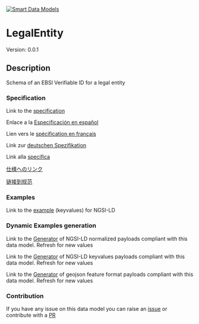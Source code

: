 [![Smart Data Models](https://smartdatamodels.org/wp-content/uploads/2022/01/SmartDataModels_logo.png "Logo")](https://smartdatamodels.org)
# LegalEntity
Version: 0.0.1

## Description 

Schema of an EBSI Verifiable ID for a legal entity
### Specification

Link to the [specification](https://github.com/smart-data-models/dataModel.VerifiableCredentials/blob/master/LegalEntity/doc/spec.md)

Enlace a la [Especificación en español](https://github.com/smart-data-models/dataModel.VerifiableCredentials/blob/master/LegalEntity/doc/spec_ES.md)

Lien vers le [spécification en français](https://github.com/smart-data-models/dataModel.VerifiableCredentials/blob/master/LegalEntity/doc/spec_FR.md)

Link zur [deutschen Spezifikation](https://github.com/smart-data-models/dataModel.VerifiableCredentials/blob/master/LegalEntity/doc/spec_DE.md)

Link alla [specifica](https://github.com/smart-data-models/dataModel.VerifiableCredentials/blob/master/LegalEntity/doc/spec_IT.md)

[仕様へのリンク](https://github.com/smart-data-models/dataModel.VerifiableCredentials/blob/master/LegalEntity/doc/spec_JA.md)

[链接到规范](https://github.com/smart-data-models/dataModel.VerifiableCredentials/blob/master/LegalEntity/doc/spec_ZH.md)
### Examples

Link to the [example](https://smart-data-models.github.io/dataModel.VerifiableCredentials/LegalEntity/examples/example.jsonld) (keyvalues) for NGSI-LD
### Dynamic Examples generation

Link to the [Generator](https://smartdatamodels.org/extra/ngsi-ld_generator.php?schemaUrl=https://raw.githubusercontent.com/smart-data-models/dataModel.VerifiableCredentials/master/LegalEntity/schema.json&email=info@smartdatamodels.org) of NGSI-LD normalized payloads compliant with this data model. Refresh for new values

Link to the [Generator](https://smartdatamodels.org/extra/ngsi-ld_generator_keyvalues.php?schemaUrl=https://raw.githubusercontent.com/smart-data-models/dataModel.VerifiableCredentials/master/LegalEntity/schema.json&email=info@smartdatamodels.org) of NGSI-LD keyvalues payloads compliant with this data model. Refresh for new values

Link to the [Generator](https://smartdatamodels.org/extra/geojson_features_generator.php?schemaUrl=https://raw.githubusercontent.com/smart-data-models/dataModel.VerifiableCredentials/master/LegalEntity/schema.json&email=info@smartdatamodels.org) of geojson feature format payloads compliant with this data model. Refresh for new values
### Contribution

 If you have any issue on this data model you can raise an [issue](https://github.com/smart-data-models/dataModel.VerifiableCredentials/issues)  or contribute with a [PR](https://github.com/smart-data-models/dataModel.VerifiableCredentials/pulls)